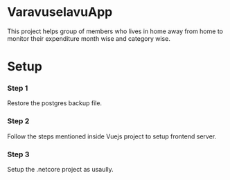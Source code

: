# VaravuselavuApp
This project helps group of members who lives in home away from home to monitor their expenditure month wise and category wise.

# Setup
### Step 1
Restore the postgres backup file.

### Step 2
Follow the steps mentioned inside Vuejs project to setup frontend server.

### Step 3
Setup the .netcore project as usaully.
